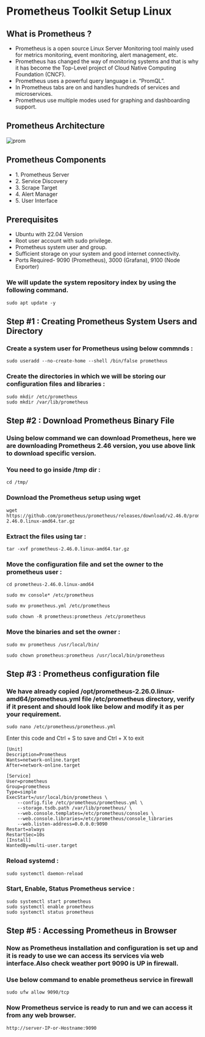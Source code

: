 # Prometheus Toolkit Setup Linux

## What is Prometheus ?
<ul>
  <li>Prometheus is a open source Linux Server Monitoring tool mainly used for metrics monitoring, event monitoring, alert management, etc.</li>
  <li>Prometheus has changed the way of monitoring systems and that is why it has become the Top-Level project of Cloud Native Computing Foundation (CNCF).</li>
  <li>Prometheus uses a powerful query language i.e. “PromQL”.</li>
  <li>In Prometheus tabs are on and handles hundreds of services and microservices.</li>
  <li>Prometheus use multiple modes used for graphing and dashboarding support.</li>
</ul>

## Prometheus Architecture

 ![prom](https://github.com/user-attachments/assets/0b97ce7e-71d7-47a5-9326-cc526e5493c2)

 ## Prometheus Components
 <ul>
   <li>1. Prometheus Server</li>
   <li>2. Service Discovery</li>
   <li>3. Scrape Target</li>
   <li>4. Alert Manager</li>
   <li>5. User Interface</li>
 </ul>

## Prerequisites
<ul>
  <li>Ubuntu with 22.04 Version</li>
  <li>Root user account with sudo  privilege.</li>
  <li>Prometheus system user and group.</li>
  <li>Sufficient storage on your system and good internet connectivity.</li>
  <li>Ports Required- 9090 (Prometheus), 3000 (Grafana), 9100 (Node Exporter)</li>
</ul>

### We will update the system repository index by using the following command.

    sudo apt update -y

## Step #1 : Creating Prometheus System Users and Directory

### Create a system user for Prometheus using below commnds :

    sudo useradd --no-create-home --shell /bin/false prometheus

### Create the directories in which we will be storing our configuration files and libraries :

    sudo mkdir /etc/prometheus
    sudo mkdir /var/lib/prometheus

## Step #2 : Download Prometheus Binary File

### Using below command we can download Prometheus, here we are downloading Prometheus 2.46 version, you use above link to download specific version.

### You need to go inside /tmp dir :

    cd /tmp/

### Download the Prometheus setup using wget

    wget https://github.com/prometheus/prometheus/releases/download/v2.46.0/prometheus-2.46.0.linux-amd64.tar.gz

### Extract the files using tar :

    tar -xvf prometheus-2.46.0.linux-amd64.tar.gz

### Move the configuration file and set the owner to the prometheus user :

    cd prometheus-2.46.0.linux-amd64

    sudo mv console* /etc/prometheus

    sudo mv prometheus.yml /etc/prometheus

    sudo chown -R prometheus:prometheus /etc/prometheus

### Move the binaries and set the owner :

    sudo mv prometheus /usr/local/bin/

    sudo chown prometheus:prometheus /usr/local/bin/prometheus

## Step #3 : Prometheus configuration file

### We have already copied /opt/prometheus-2.26.0.linux-amd64/prometheus.yml file /etc/prometheus directory, verify if it present and should look like below and modify it as per your requirement.

    sudo nano /etc/prometheus/prometheus.yml

Enter this code and Ctrl + S to save and Ctrl + X to exit

    [Unit]
    Description=Prometheus
    Wants=network-online.target
    After=network-online.target

    [Service]
    User=prometheus
    Group=prometheus
    Type=simple
    ExecStart=/usr/local/bin/prometheus \
        --config.file /etc/prometheus/prometheus.yml \
        --storage.tsdb.path /var/lib/prometheus/ \
        --web.console.templates=/etc/prometheus/consoles \
        --web.console.libraries=/etc/prometheus/console_libraries
        --web.listen-address=0.0.0.0:9090  
    Restart=always
    RestartSec=10s
    [Install]
    WantedBy=multi-user.target

### Reload systemd :

    sudo systemctl daemon-reload

### Start, Enable, Status Prometheus service :

    sudo systemctl start prometheus
    sudo systemctl enable prometheus
    sudo systemctl status prometheus

## Step #5 : Accessing Prometheus in Browser

### Now as Prometheus installation and configuration is set up and it is ready to use we can access  its services via web interface.Also check weather port 9090 is UP in firewall.
### Use below command to enable prometheus service in firewall 

    sudo ufw allow 9090/tcp

### Now Prometheus service is ready to run and we can access it from any web browser.

    http://server-IP-or-Hostname:9090
    


